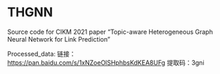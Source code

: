 # THGNN
Source code for CIKM 2021 paper “Topic-aware Heterogeneous Graph Neural Network for Link Prediction”

Processed_data: 链接：https://pan.baidu.com/s/1xNZoeOlSHphbsKdKEA8UFg 提取码：3gni
